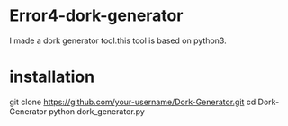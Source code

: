 # Error4-dork-generator
I made a dork generator tool.this tool is based on python3.
# installation
git clone https://github.com/your-username/Dork-Generator.git
cd Dork-Generator
python dork_generator.py
